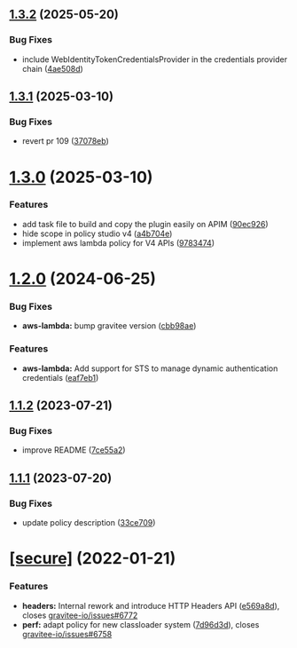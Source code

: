## [1.3.2](https://github.com/gravitee-io/gravitee-policy-aws-lambda/compare/1.3.1...1.3.2) (2025-05-20)


### Bug Fixes

* include WebIdentityTokenCredentialsProvider in the credentials provider chain ([4ae508d](https://github.com/gravitee-io/gravitee-policy-aws-lambda/commit/4ae508d4a295cbfffe59db21742a60fe440a4d9b))

## [1.3.1](https://github.com/gravitee-io/gravitee-policy-aws-lambda/compare/1.3.0...1.3.1) (2025-03-10)


### Bug Fixes

* revert pr 109 ([37078eb](https://github.com/gravitee-io/gravitee-policy-aws-lambda/commit/37078ebfdf9c6206cb326ab9e564030bc8118ca2))

# [1.3.0](https://github.com/gravitee-io/gravitee-policy-aws-lambda/compare/1.2.0...1.3.0) (2025-03-10)


### Features

* add task file to build and copy the plugin easily on APIM ([90ec926](https://github.com/gravitee-io/gravitee-policy-aws-lambda/commit/90ec926b7941241ffd698a1405911ad35517cb9c))
* hide scope in policy studio v4 ([a4b704e](https://github.com/gravitee-io/gravitee-policy-aws-lambda/commit/a4b704eb2319f2a68369c8a3abb1f9dc871a78fe))
* implement aws lambda policy for V4 APIs ([9783474](https://github.com/gravitee-io/gravitee-policy-aws-lambda/commit/9783474d1b01007e931a9bc1cbf02b3943615420))

# [1.2.0](https://github.com/gravitee-io/gravitee-policy-aws-lambda/compare/1.1.2...1.2.0) (2024-06-25)


### Bug Fixes

* **aws-lambda:** bump gravitee version ([cbb98ae](https://github.com/gravitee-io/gravitee-policy-aws-lambda/commit/cbb98aee04673dad69f4e6092a95cb6cf2573999))


### Features

* **aws-lambda:** Add support for STS to manage dynamic authentication credentials ([eaf7eb1](https://github.com/gravitee-io/gravitee-policy-aws-lambda/commit/eaf7eb11172de031bf202467ce26ec6c3a708da9))

## [1.1.2](https://github.com/gravitee-io/gravitee-policy-aws-lambda/compare/1.1.1...1.1.2) (2023-07-21)


### Bug Fixes

* improve README ([7ce55a2](https://github.com/gravitee-io/gravitee-policy-aws-lambda/commit/7ce55a2ac591adce63317f2cbfbc95e9224964dc))

## [1.1.1](https://github.com/gravitee-io/gravitee-policy-aws-lambda/compare/1.1.0...1.1.1) (2023-07-20)


### Bug Fixes

* update policy description ([33ce709](https://github.com/gravitee-io/gravitee-policy-aws-lambda/commit/33ce709bae20cdea3e5d87906f3cc007fd2940f2))

# [[secure]](https://github.com/gravitee-io/gravitee-policy-aws-lambda/compare/1.0.0...[secure]) (2022-01-21)


### Features

* **headers:** Internal rework and introduce HTTP Headers API ([e569a8d](https://github.com/gravitee-io/gravitee-policy-aws-lambda/commit/e569a8da2713651d5d311aa0c6f206f64d1955d4)), closes [gravitee-io/issues#6772](https://github.com/gravitee-io/issues/issues/6772)
* **perf:** adapt policy for new classloader system ([7d96d3d](https://github.com/gravitee-io/gravitee-policy-aws-lambda/commit/7d96d3d5d55dff41eb9634efb2c1035fe8620478)), closes [gravitee-io/issues#6758](https://github.com/gravitee-io/issues/issues/6758)
